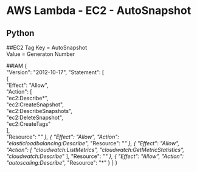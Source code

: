 # AWS Lambda - EC2 - AutoSnapshot

## Python

##EC2 Tag
Key = AutoSnapshot  
Value = Generaton Number

##IAM
    {  
        "Version": "2012-10-17",  "Statement": [  
            {  
                "Effect": "Allow",  
                "Action": [  
                    "ec2:Describe*",  
                    "ec2:CreateSnapshot",  
                    "ec2:DescribeSnapshots",  
                    "ec2:DeleteSnapshot",  
                    "ec2:CreateTags"  
                ],  
                "Resource": "*"
            },
            {
                "Effect": "Allow",
                "Action": "elasticloadbalancing:Describe*",
                "Resource": "*"
            },
            {
                "Effect": "Allow",
                "Action": [
                    "cloudwatch:ListMetrics",
                    "cloudwatch:GetMetricStatistics",
                    "cloudwatch:Describe*"
                ],
                "Resource": "*"
            },
            {
                "Effect": "Allow",
                "Action": "autoscaling:Describe*",
                "Resource": "*"
            }
        ]
    }
